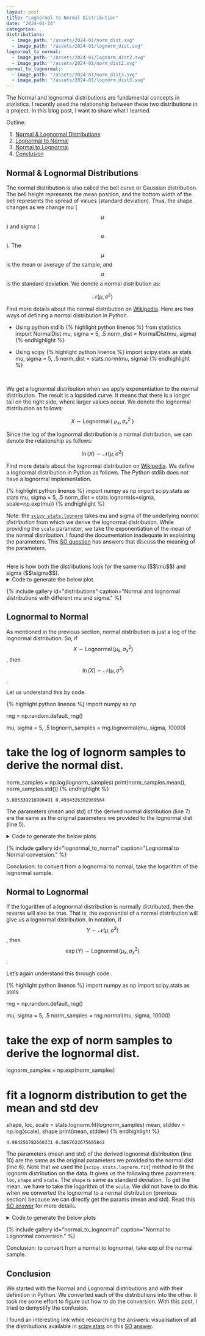 ```yaml
---
layout: post
title: "Lognormal to Normal Distribution"
date: "2024-01-14"
categories:
distributions:
  - image_path: "/assets/2024-01/norm_dist.svg"
  - image_path: "/assets/2024-01/lognorm_dist.svg"
lognormal_to_normal:
  - image_path: "/assets/2024-01/lognorm_dist2.svg"
  - image_path: "/assets/2024-01/norm_dist2.svg"
normal_to_lognormal:
  - image_path: "/assets/2024-01/norm_dist3.svg"
  - image_path: "/assets/2024-01/lognorm_dist3.svg"
---
```



The Normal and lognormal distributions are fundamental concepts in statistics. I recently used the relationship between these two distributions in a project. In this blog post, I want to share what I learned.

Outline:

1. [Normal & Lognormal Distributions](#dist)
3. [Lognormal to Normal](#log2normal)
3. [Normal to Lognormal](#normal2log)
4. [Conclusion](#conclusion)

## Normal & Lognormal Distributions<a name="dist"></a>

The normal distribution is also called the bell curve or Gaussian distribution. The bell height represents the mean position, and the bottom width of the bell represents the spread of values (standard deviation). Thus, the shape changes as we change mu ($$\mu$$) and sigma ($$\sigma$$). The $$\mu$$ is the mean or average of the sample, and $$\sigma$$ is the standard deviation. We denote a normal distribution as:

$$
{\mathcal {N}}(\mu ,\sigma ^{2})
$$

Find more details about the normal distribution on [Wikipedia](https://en.wikipedia.org/wiki/Normal_distribution). Here are two ways of defining a normal distribution in Python.

- Using python stdlib
{% highlight python linenos %}
from statistics import NormalDist
mu, sigma = 5, .5
norm_dist = NormalDist(mu, sigma)
{% endhighlight %}

- Using scipy
{% highlight python linenos %}
import scipy.stats as stats
mu, sigma = 5, .5
norm_dist = stats.norm(mu, sigma)
{% endhighlight %}


<br>

We get a lognormal distribution when we apply exponentiation to the normal distribution. The result is a lopsided curve. It means that there is a longer tail on the right side, where larger values occur. We denote the lognormal distribution as follows:

$$
{\displaystyle \ X\sim \operatorname {Lognormal} \left(\ \mu _{x},\sigma _{x}^{2}\ \right)\ }
$$

Since the log of the lognormal distribution is a normal distribution, we can denote the relationship as follows:

$$
{\displaystyle \ln(X)\sim {\mathcal {N}}(\mu ,\sigma ^{2})}
$$

Find more details about the lognormal distribution on [Wikipedia](https://en.wikipedia.org/wiki/Log-normal_distribution). We define a lognormal distribution in Python as follows. The Python stdlib does not have a lognormal implementation.

{% highlight python linenos %}
import numpy as np
import scipy.stats as stats
mu, sigma = 5, .5
norm_dist = stats.lognorm(s=sigma, scale=np.exp(mu))
{% endhighlight %}

Note: the [`scipy.stats.lognorm`](https://docs.scipy.org/doc/scipy/reference/generated/scipy.stats.lognorm.html) takes mu and sigma of the underlying *normal distribution* from which we derive the lognormal distribution. While providing the `scale` parameter, we take the exponentiation of the mean of the normal distribution. I found the documentation inadequate in explaining the parameters. This [SO question](https://stackoverflow.com/q/8870982/2650427) has answers that discuss the meaning of the parameters.

<br>
Here is how both the distributions look for the same mu ($$\mu$$) and sigma ($$\sigma$$).

<details close>
<summary>Code to generate the below plot.</summary>

{% highlight python linenos %}
import numpy as np
import scipy.stats as stats
import matplotlib.pyplot as plt


# all distributions
mu, sigma = 5, .5
norm_d1 = NormalDist(mu, sigma)
lognorm_d1 = stats.lognorm(s=sigma, scale=np.exp(mu))
lognorm_d1.mu, lognorm_d1.sigma = mu, sigma

mu, sigma = 5, 1
norm_d2 = NormalDist(mu, sigma)
lognorm_d2 = stats.lognorm(s=sigma, scale=np.exp(mu))
lognorm_d2.mu, lognorm_d2.sigma = mu, sigma

mu, sigma = 4, 0.3
norm_d3 = NormalDist(mu, sigma)
lognorm_d3 = stats.lognorm(s=sigma, scale=np.exp(mu))
lognorm_d3.mu, lognorm_d3.sigma = mu, sigma

# norm y
x = np.linspace(0, 10, 500)
norm_y1 = np.array([norm_d1.pdf(i) for i in x])
norm_y2 = np.array([norm_d2.pdf(i) for i in x])
norm_y3 = np.array([norm_d3.pdf(i) for i in x])

# lognorm y
x = np.linspace(0, 800, 500)
lognorm_y1 = np.array([lognorm_d1.pdf(i) for i in x])
lognorm_y2 = np.array([lognorm_d2.pdf(i) for i in x])
lognorm_y3 = np.array([lognorm_d3.pdf(i) for i in x])


# Set the figsize
fig1, ax1 = plt.subplots(figsize=(6, 4))
ax1.plot(x, norm_y1, label=f"mu = {norm_d1.mean}; sigma = {norm_d1.stdev}")
ax1.plot(x, norm_y2, label=f"mu = {norm_d2.mean}; sigma = {norm_d2.stdev}")
ax1.plot(x, norm_y3, label=f"mu = {norm_d3.mean}; sigma = {norm_d3.stdev}")
ax1.legend()

fig2, ax2 = plt.subplots(figsize=(6, 4))
ax2.plot(x, lognorm_y1, label=f"mu = {lognorm_d1.mu}; sigma = {lognorm_d1.sigma}")
ax2.plot(x, lognorm_y2, label=f"mu = {lognorm_d2.mu}; sigma = {lognorm_d2.sigma}")
ax2.plot(x, lognorm_y3, label=f"mu = {lognorm_d3.mu}; sigma = {lognorm_d3.sigma}")
ax2.legend()

plt.show()

fig1.savefig('norm_dist.svg', format='svg', dpi=1200, bbox_inches='tight')
fig2.savefig('lognorm_dist.svg', format='svg', dpi=1200, bbox_inches='tight')
{% endhighlight %}

For normal distribution: Instead of using the <code>NormalDist.pdf()</code> we can also use <a href="https://numpy.org/doc/stable/reference/random/generated/numpy.random.Generator.normal.html"><code>numpy.random.Generator.normal</code></a> to get a normal distribution sample and plot a histogram. Similarly, for lognormal distribution, instead of <code>stats.lognorm.pdf()</code>, we can use <a href="https://numpy.org/doc/stable/reference/random/generated/numpy.random.Generator.lognormal.html"><code>numpy.random.Generator.lognormal</code></a>.

</details>

{% include gallery id="distributions" caption="Normal and lognormal distributions with different mu and sigma." %}

## Lognormal to Normal<a name="log2normal"></a>

As mentioned in the previous section, normal distribution is just a log of the lognormal distribution. So, if $${\displaystyle \ X\sim \operatorname {Lognormal} \left(\mu _{x},\sigma _{x}^{2} \right)}$$, then $${\ \displaystyle \ln(X)\sim {\mathcal {N}}(\mu ,\sigma ^{2})}$$.

Let us understand this by code.

{% highlight python linenos %}
import numpy as np

rng = np.random.default_rng()

mu, sigma = 5, .5
lognorm_samples = rng.lognormal(mu, sigma, 10000)
# take the log of lognorm samples to derive the normal dist.
norm_samples = np.log(lognorm_samples)
print(norm_samples.mean(), norm_samples.std())
{% endhighlight %}

```
5.005339216906491 0.4934326302969564
```

The parameters (mean and std) of the derived normal distribution (line 7) are the same as the original parameters we provided to the lognormal dist (line 5).

<details close>
<summary>Code to generate the below plots</summary>
{% highlight python linenos %}
# log normal dist
fig1, ax1 = plt.subplots(figsize=(5, 3))
ax1.hist(lognorm_samples, bins=50, alpha=0.7, density=True, color="orange")

x1 = np.linspace(0, 800, 500)
lognorm_d = stats.lognorm(s=sigma, scale=np.exp(mu))
lognorm_y = np.array([lognorm_d.pdf(i) for i in x1])
ax1.plot(x1, lognorm_y, label=f"mu = {mu}; sigma = {sigma}")
ax1.legend()

# normal dist
fig2, ax2 = plt.subplots(figsize=(5, 3))
ax2.hist(norm_samples, bins=50, alpha=0.7, density=True, color="orange")

x2 = np.linspace(0, 7, 500)
norm_d = stats.norm(mu, sigma)
norm_y = np.array([norm_d.pdf(i) for i in x2])
ax2.plot(x2, norm_y, label=f"mu = {mu}; sigma = {sigma}")
ax2.legend()

plt.show()
fig1.savefig('lognorm_dist2.svg', format='svg', dpi=1200, bbox_inches='tight')
fig2.savefig('norm_dist2.svg', format='svg', dpi=1200, bbox_inches='tight')
{% endhighlight %}
</details>

{% include gallery id="lognormal_to_normal" caption="Lognormal to Normal conversion." %}

Conclusion: to convert from a lognormal to normal, take the logarithm of the lognormal sample.

## Normal to Lognormal<a name="normal2log"></a>

If the logarithm of a lognormal distribution is normally distributed, then the reverse will also be true. That is, the exponential of a normal distribution will give us a lognormal distribution. In notation, if $${\displaystyle Y\sim {\mathcal {N}}(\mu ,\sigma ^{2})}$$, then $${\ \displaystyle \exp(Y)\sim \operatorname {Lognormal} \left(\mu _{x},\sigma _{x}^{2} \right)\ }$$.

Let’s again understand this through code.

{% highlight python linenos %}
import numpy as np
import scipy.stats as stats

rng = np.random.default_rng()

mu, sigma = 5, .5
norm_samples = rng.normal(mu, sigma, 10000)

# take the exp of norm samples to derive the lognormal dist.
lognorm_samples = np.exp(norm_samples)

# fit a lognorm distribution to get the mean and std dev
shape, loc, scale = stats.lognorm.fit(lognorm_samples)
mean, stddev = np.log(scale), shape
print(mean, stddev)
{% endhighlight %}

```
4.984256782660331 0.5067622675605842
```

The parameters (mean and std) of the derived lognormal distribution (line 10) are the same as the original parameters we provided to the normal dist (line 6). Note that we used the [`scipy.stats.lognorm.fit`] method to fit the lognorm distribution on the data. It gives us the following three parameters: `loc`, `shape` and `scale`. The `shape` is same as standard deviation. To get the mean, we have to take the logarithm of the `scale`. We did not have to do this when we converted the lognormal to a normal distribution (previous section) because we can directly get the params (mean and std). Read this [SO answer](https://stackoverflow.com/a/8748722/2650427) for more details.

<details close>
<summary>Code to generate the below plots</summary>
{% highlight python linenos %}
# normal dist
fig1, ax1 = plt.subplots(figsize=(5, 3))
ax1.hist(norm_samples, bins=50, alpha=0.7, density=True, color="orange")

x1 = np.linspace(0, 7, 500)
norm_d = stats.norm(mu, sigma)
norm_y = np.array([norm_d.pdf(i) for i in x1])
ax1.plot(x1, norm_y, label=f"mu = {mu}; sigma = {sigma}")
ax1.legend()

# lognormal dist
fig2, ax2 = plt.subplots(figsize=(5, 3))
ax2.hist(lognorm_samples, bins=50, alpha=0.7, density=True, color="orange")

x2 = np.linspace(0, 800, 500)
lognorm_d = stats.lognorm(s=sigma, scale=np.exp(mu))
lognorm_y = np.array([lognorm_d.pdf(i) for i in x2])
ax2.plot(x2, lognorm_y, label=f"mu = {mu}; sigma = {sigma}")
ax2.legend()

plt.show()
fig1.savefig('norm_dist3.svg', format='svg', dpi=1200, bbox_inches='tight')
fig2.savefig('lognorm_dist3.svg', format='svg', dpi=1200, bbox_inches='tight')
{% endhighlight %}
</details>

{% include gallery id="normal_to_lognormal" caption="Normal to Lognormal conversion." %}

Conclusion: to convert from a normal to lognormal, take exp of the normal sample.

## Conclusion<a name="conclusion"></a>

We started with the Normal and Lognormal distributions and with their definition in Python. We converted each of the distributions into the other. It took me some effort to figure out how to do the conversion. With this post, I tried to demystify the confusion.

I found an interesting link while researching the answers: visualisation of all the distributions available in [scipy.stats](http://docs.scipy.org/doc/scipy/reference/stats.html) on this [SO answer](https://stackoverflow.com/q/37559470/2650427).
